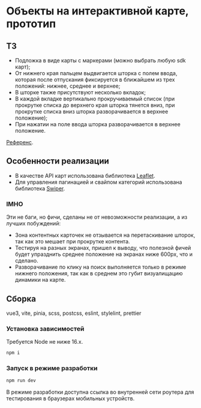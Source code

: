 # Объекты на интерактивной карте, прототип

## ТЗ

- Подложка в виде карты с маркерами (можно выбрать любую sdk карт);
- От нижнего края пальцем выдвигается шторка с полем ввода, которая после отпускания фиксируется в ближайшем из трех положений: нижнее, среднее и верхнее;
- В шторке также присутствуют несколько вкладок;
- В каждой вкладке вертикально прокручиваемый список (при прокрутке списка до верхнего края шторка тянется вниз, при прокрутке списка вниз шторка разворачивается в верхнее положение);
- При нажатии на поле ввода шторка разворачивается в верхнее положение.

[Референс](https://cloud.mail.ru/public/43Yy/gsq5bBzH1).

## Особенности реализации

- В качестве API карт использована библиотека [Leaflet](https://www.npmjs.com/package/leaflet/v/1.7.1).
- Для управления пагинацией и свайпом категорий использована библиотека [Swiper](https://www.npmjs.com/package/swiper).

### IMHO

Эти не баги, но фичи, сделаны не от невозможности реализации, а из лучших побуждений:

- Зона контентных карточек не отзывается на перетаскивание шторок, так как это мешает при прокрутке контента.
- Тестируя на разных экранах, пришел к выводу, что полезной фичей будет упразднить среднее положение на экранах ниже 600px, что и сделано.
- Разворачивание по клику на поиск выполняется только в режиме нижнего положения, так как в среднем это губит визуалищацию динамики на карте.

## Сборка

vue3, vite, pinia, scss, postcss, eslint, stylelint, prettier

### Установка зависимостей

Требуется Node не ниже 16.x.

```sh
npm i
```

### Запуск в режиме разработки

```sh
npm run dev
```

В режиме разработки доступна ссылка во внутренней сети роутера для тестирования в браузерах мобильных устройств.
